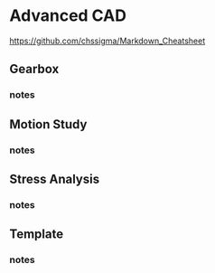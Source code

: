# Advanced CAD

https://github.com/chssigma/Markdown_Cheatsheet

## Gearbox
### notes

## Motion Study
### notes

## Stress Analysis
### notes

## Template
### notes
